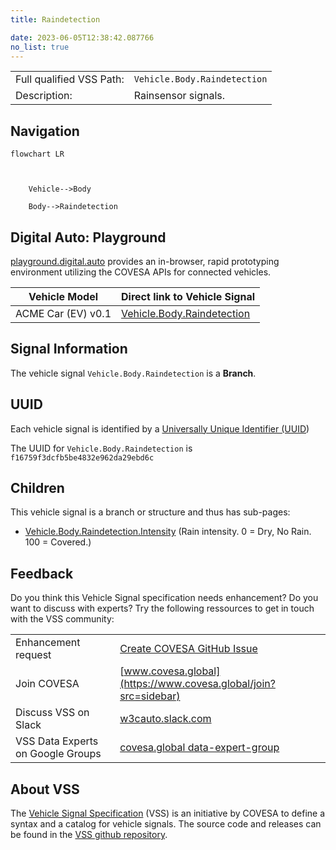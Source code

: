 ```yaml
---
title: Raindetection

date: 2023-06-05T12:38:42.087766
no_list: true
---
```



| | |
|---|---|
| Full qualified VSS Path: | `Vehicle.Body.Raindetection` |
| Description: | Rainsensor signals. |

## Navigation

```mermaid
flowchart LR



    Vehicle-->Body

    Body-->Raindetection

```


## Digital Auto: Playground

[playground.digital.auto](http://digital.auto) provides an in-browser, rapid prototyping environment utilizing the COVESA APIs for connected vehicles. 

| Vehicle Model | Direct link to Vehicle Signal |
|---|---|
| ACME Car (EV) v0.1 | [Vehicle.Body.Raindetection](https://digitalauto.netlify.app/model/STLWzk1WyqVVLbfymb4f/cvi/list/Vehicle.Body.Raindetection/) |


## Signal Information




The vehicle signal `Vehicle.Body.Raindetection` is a **Branch**.





## UUID

Each vehicle signal is identified by a [Universally Unique Identifier (UUID](https://en.wikipedia.org/wiki/Universally_unique_identifier))

The UUID for `Vehicle.Body.Raindetection` is `f16759f3dcfb5be4832e962da29ebd6c`

## Children

This vehicle signal is a branch or structure and thus has sub-pages:

- [Vehicle.Body.Raindetection.Intensity](intensity/) (Rain intensity. 0 = Dry, No Rain. 100 = Covered.)


## Feedback

Do you think this Vehicle Signal specification needs enhancement? Do you want to discuss with experts? Try the following ressources to get in touch with the VSS community:

| | |
|---|---|
| Enhancement request | [Create COVESA GitHub Issue](https://github.com/COVESA/vehicle_signal_specification/issues/new?body=Please+describe+your+feedback&title=Signal+feedback+Vehicle.Body.Raindetection) |
| Join COVESA | [www.covesa.global](https://www.covesa.global/join?src=sidebar) |
| Discuss VSS on Slack | [w3cauto.slack.com](http://w3cauto.slack.com/) |
| VSS Data Experts on Google Groups | [covesa.global data-expert-group](https://groups.google.com/a/covesa.global/g/data-expert-group) |

## About VSS

The [Vehicle Signal Specification](https://covesa.github.io/vehicle_signal_specification/) (VSS)
is an initiative by COVESA to define a syntax and a catalog for vehicle signals.
The source code and releases can be found in the [VSS github repository](https://github.com/COVESA/vehicle_signal_specification).

